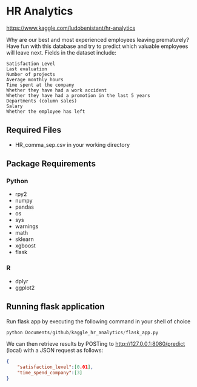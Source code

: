 # HR Analytics
https://www.kaggle.com/ludobenistant/hr-analytics

Why are our best and most experienced employees leaving prematurely? Have fun with this database and try to predict which valuable employees will leave next. Fields in the dataset include:

    Satisfaction Level
    Last evaluation
    Number of projects
    Average monthly hours
    Time spent at the company
    Whether they have had a work accident
    Whether they have had a promotion in the last 5 years
    Departments (column sales)
    Salary
    Whether the employee has left

## Required Files
- HR_comma_sep.csv in your working directory

## Package Requirements
### Python
- rpy2
- numpy
- pandas
- os
- sys
- warnings
- math
- sklearn
- xgboost
- flask
### R
- dplyr
- ggplot2

## Running flask application
Run flask app by executing the following command in your shell of choice

```python
python Documents/github/kaggle_hr_analytics/flask_app.py
```
We can then retrieve results by POSTing to http://127.0.0.1:8080/predict (local) with a JSON request as follows: 

```json
{
	"satisfaction_level":[0.01], 
	"time_spend_company":[3]
}
```